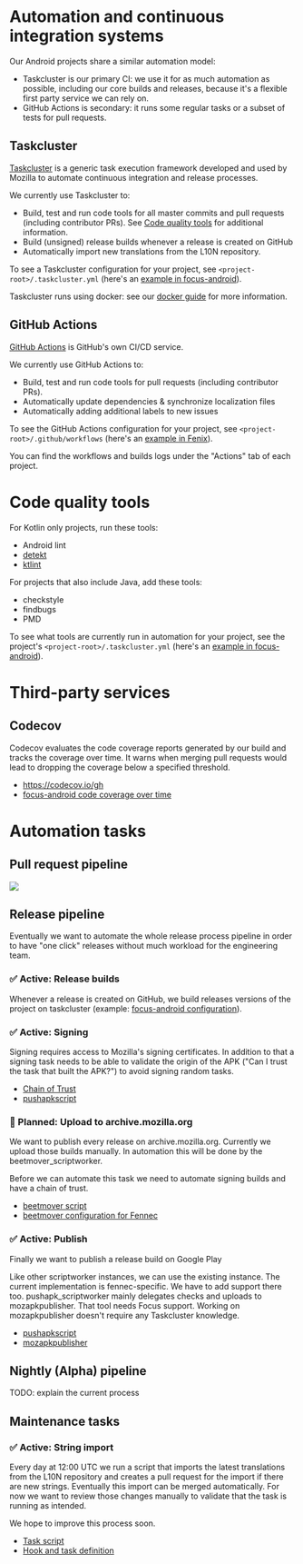 # Automation and continuous integration systems

Our Android projects share a similar automation model:
- Taskcluster is our primary CI: we use it for as much automation as
possible, including our core builds and releases, because it's a
flexible first party service we can rely on.
- GitHub Actions is secondary: it runs some regular tasks or a subset of tests for pull requests.

## Taskcluster

[Taskcluster][tc] is a generic task execution framework developed and used by Mozilla to automate continuous integration and release processes.

We currently use Taskcluster to:
* Build, test and run code tools for all master commits and pull requests
(including contributor PRs). See [Code quality tools](#code-quality-tools)
for additional information.
* Build (unsigned) release builds whenever a release is created on GitHub
* Automatically import new translations from the L10N repository.

To see a Taskcluster configuration for your project, see
`<project-root>/.taskcluster.yml` (here's an
[example in focus-android][tc yml]).

Taskcluster runs using docker: see our [docker guide](docker_guide.md) for
more information.

## GitHub Actions

[GitHub Actions][gha] is GitHub's own CI/CD service.

We currently use GitHub Actions to:
* Build, test and run code tools for pull requests (including contributor PRs).
* Automatically update dependencies & synchronize localization files
* Automatically adding additional labels to new issues

To see the GitHub Actions configuration for your project, see `<project-root>/.github/workflows` (here's an [example in Fenix][gha-fenix]).

You can find the workflows and builds logs under the "Actions" tab of each project.

# Code quality tools

For Kotlin only projects, run these tools:
* Android lint
* [detekt](https://github.com/arturbosch/detekt)
* [ktlint](https://github.com/shyiko/ktlint)

For projects that also include Java, add these tools:
* checkstyle
* findbugs
* PMD

To see what tools are currently run in automation for your project, see
the project's `<project-root>/.taskcluster.yml`
(here's an [example in focus-android][tc yml tools]).

# Third-party services

## Codecov

Codecov evaluates the code coverage reports generated by our build and tracks the coverage over time. It warns when merging pull requests would lead to dropping the coverage below a specified threshold.

* https://codecov.io/gh
* [focus-android code coverage over time](https://codecov.io/gh/mozilla-mobile/focus-android/branch/master)

# Automation tasks

## Pull request pipeline

![](https://i.imgur.com/SJ9zSs8.png)

## Release pipeline

Eventually we want to automate the whole release process pipeline in order to have "one click" releases without much workload for the engineering team.

### ✅ Active: Release builds

Whenever a release is created on GitHub, we build releases versions of the project on taskcluster (example: [focus-android configuration](https://github.com/mozilla-mobile/focus-android/blob/master/.taskcluster.yml#L91)).

### ✅ Active: Signing

Signing requires access to Mozilla's signing certificates. In addition to that a signing task needs to be able to validate the origin of the APK ("Can I trust the task that built the APK?") to avoid signing random tasks.

* [Chain of Trust](http://scriptworker.readthedocs.io/en/latest/chain_of_trust.html)
* [pushapkscript](https://github.com/mozilla-releng/pushapkscript)

### 📓 Planned: Upload to archive.mozilla.org

We want to publish every release on archive.mozilla.org. Currently we upload those builds manually. In automation this will be done by  the beetmover_scriptworker.

Before we can automate this task we need to automate signing builds and have a chain of trust.

* [beetmover script](https://github.com/mozilla-releng/beetmoverscript/)
* [beetmover configuration for Fennec](https://github.com/mozilla-releng/beetmoverscript/blob/master/beetmoverscript/templates/fennec_nightly.yml)

### ✅ Active: Publish

Finally we want to publish a release build on Google Play

Like other scriptworker instances, we can use the existing instance. The current implementation is fennec-specific. We have to add support there too. pushapk_scriptworker mainly delegates checks and uploads to mozapkpublisher. That tool needs Focus support. Working on mozapkpublisher doesn't require any Taskcluster knowledge.

* [pushapkscript](https://github.com/mozilla-releng/pushapkscript)
* [mozapkpublisher](https://github.com/mozilla-releng/mozapkpublisher)

## Nightly (Alpha) pipeline

TODO: explain the current process

## Maintenance tasks

### ✅ Active: String import

Every day at 12:00 UTC we run a script that imports the latest translations from the L10N repository and creates a pull request for the import if there are new strings. Eventually this import can be merged automatically. For now we want to review those changes manually to validate that the task is running as intended.

We hope to improve this process soon.

* [Task script](https://github.com/mozilla-mobile/focus-android/blob/master/tools/taskcluster/import_strings_and_create_pull_request.sh)
* [Hook and task definition](https://tools.taskcluster.net/hooks/project-focus/strings-import)

[tc yml]: https://github.com/mozilla-mobile/focus-android/blob/master/.taskcluster.yml
[tc yml tools]: https://github.com/mozilla-mobile/focus-android/blob/38f79e25493ab08b8322cd4c059891f37fbf500f/.taskcluster.yml#L39
[tc]: https://docs.taskcluster.net/docs
[gha]: https://github.com/features/actions
[gha-fenix]: https://github.com/mozilla-mobile/fenix/tree/main/.github/workflows
